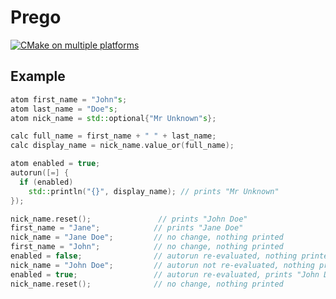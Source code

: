# Prego

[![CMake on multiple platforms](https://github.com/erikvalkering/prego/actions/workflows/cmake-multi-platform.yml/badge.svg)](https://github.com/erikvalkering/prego/actions/workflows/cmake-multi-platform.yml)

## Example

```cpp
atom first_name = "John"s;
atom last_name = "Doe"s;
atom nick_name = std::optional{"Mr Unknown"s};

calc full_name = first_name + " " + last_name;
calc display_name = nick_name.value_or(full_name);

atom enabled = true;
autorun([=] {
  if (enabled)
    std::println("{}", display_name); // prints "Mr Unknown"
});

nick_name.reset();               // prints "John Doe"
first_name = "Jane";            // prints "Jane Doe"
nick_name = "Jane Doe";         // no change, nothing printed
first_name = "John";            // no change, nothing printed
enabled = false;                // autorun re-evaluated, nothing printed
nick_name = "John Doe";         // autorun not re-evaluated, nothing printed
enabled = true;                 // autorun re-evaluated, prints "John Doe"
nick_name.reset();              // no change, nothing printed
```
